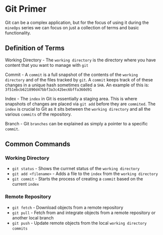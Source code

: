 # Git Primer

Git can be a complex application, but for the focus of using it during the `mineOps` series we can focus on just a collection of terms and basic functionality.

## Definition of Terms

Working Directory - The `working directory` is the directory where you have content that you want to manage with `git`

Commit - A `commit` is a full snapshot of the contents of the `working directory` and of the files tracked by `git`. A `commit` keeps track of of these changes in a unique hash sometimes called a `SHA`. An example of this is: `3f51ebcb621890d47bbf3a3c42bec6bffa360d91`

Index - The `index` in Git is essentially a staging area. This is where snapshots of changes are placed via `git add` before they are `commited`. The `index` is crucial to Git as it sits between the `working directory` and all the various `commits` of the repository.

Branch - Git `branches` can be explained as simply a pointer to a specific `commit`.

## Common Commands

### Working Directory
* `git status` - Shows the currnet status of the `working directory`
* `git add <filename>` - Adds a file to the `index` from the `working directory`
* `git commit` - Starts the process of creating a `commit` based on the current `index`

### Remote Repository
* `git fetch` - Download objects from a remote repository
* `git pull` - Fetch from and integrate objects from a remote repository or another local branch
* `git push` - Update remote objects from the local `working directory` `commits`
